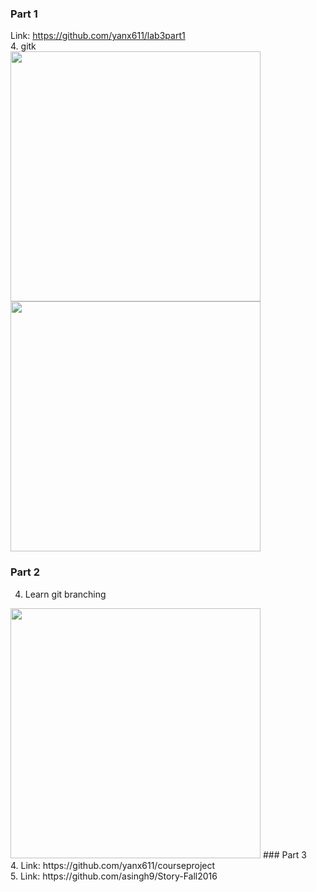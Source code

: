 ### Part 1 <br />
Link: https://github.com/yanx611/lab3part1 <br />
4. gitk <br />
<img src="https://github.com/yanx611/Intro-to-Open-Source/blob/master/Pictures/lab3/Screen%20Shot%202016-09-19%20at%203.19.54%20PM.png" width="400px" />
<img src="https://github.com/yanx611/Intro-to-Open-Source/blob/master/Pictures/lab3/Screen%20Shot%202016-09-19%20at%203.20.25%20PM.png" width="400px" />
### Part 2 <br>
4. Learn git branching <br />
<img src="https://github.com/yanx611/Intro-to-Open-Source/blob/master/Pictures/lab3/Screen%20Shot%202016-09-21%20at%2011.24.30%20AM.png" width='400px' />
### Part 3 <br />
4. Link: https://github.com/yanx611/courseproject <br />
5. Link: https://github.com/asingh9/Story-Fall2016
